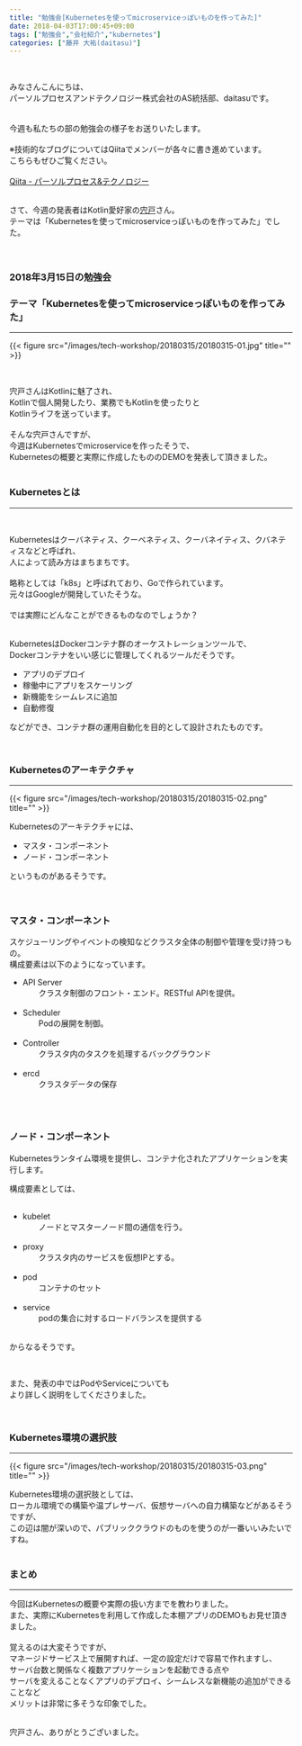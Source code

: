 ```yaml
---
title: "勉強会[Kubernetesを使ってmicroserviceっぽいものを作ってみた]"
date: 2018-04-03T17:00:45+09:00
tags: ["勉強会","会社紹介","kubernetes"]
categories: ["藤井 大祐(daitasu)"]
---
```


<br>

みなさんこんにちは、<br>
パーソルプロセスアンドテクノロジー株式会社のAS統括部、daitasuです。<br><br>
<br>
今週も私たちの部の勉強会の様子をお送りいたします。<br>
<br>
※技術的なブログについてはQiitaでメンバーが各々に書き進めています。<br>
こちらもぜひご覧ください。<br>
<br>
[Qiita - パーソルプロセス&テクノロジー](https://qiita.com/organizations/persol-pt)<br>
<br>

さて、今週の発表者はKotlin愛好家の[宍戸](https://qiita.com/keitaro_1020)さん。<br>
テーマは「Kubernetesを使ってmicroserviceっぽいものを作ってみた」でした。<br>
<br>
<br>

### 2018年3月15日の勉強会　
### テーマ「Kubernetesを使ってmicroserviceっぽいものを作ってみた」
---

{{< figure src="/images/tech-workshop/20180315/20180315-01.jpg" title="" >}}<br>

<br>

宍戸さんはKotlinに魅了され、<br>
Kotlinで個人開発したり、業務でもKotlinを使ったりと<br>
Kotlinライフを送っています。<br>
<br>
そんな宍戸さんですが、<br>
今週はKubernetesでmicroserviceを作ったそうで、<br>
Kubernetesの概要と実際に作成したもののDEMOを発表して頂きました。<br>
<br>

### Kubernetesとは
---
<br>

Kubernetesはクーバネティス、クーベネティス、クーバネイティス、クバネティスなどと呼ばれ、<br>
人によって読み方はまちまちです。<br>
<br>
略称としては「k8s」と呼ばれており、Goで作られています。<br>
元々はGoogleが開発していたそうな。<br>
<br>
では実際にどんなことができるものなのでしょうか？<br>
<br>

KubernetesはDockerコンテナ群のオーケストレーションツールで、<br>
Dockerコンテナをいい感じに管理してくれるツールだそうです。<br>

* アプリのデプロイ
* 稼働中にアプリをスケーリング
* 新機能をシームレスに追加
* 自動修復

などができ、コンテナ群の運用自動化を目的として設計されたものです。<br>

<br>

### Kubernetesのアーキテクチャ
---

{{< figure src="/images/tech-workshop/20180315/20180315-02.png" title="" >}}<br>

Kubernetesのアーキテクチャには、<br>

* マスタ・コンポーネント
* ノード・コンポーネント

というものがあるそうです。<br><br><br>

### マスタ・コンポーネント
スケジューリングやイベントの検知などクラスタ全体の制御や管理を受け持つもの。<br>
構成要素は以下のようになっています。<br>

* API Server<br>
　　クラスタ制御のフロント・エンド。RESTful APIを提供。<br><br>
* Scheduler<br>
　　Podの展開を制御。<br><br>
* Controller<br>
　　クラスタ内のタスクを処理するバックグラウンド<br><br>
* ercd<br>
　　クラスタデータの保存<br>

<br><br>

### ノード・コンポーネント
Kubernetesランタイム環境を提供し、コンテナ化されたアプリケーションを実行します。<br>

構成要素としては、<br>
<br>

* kubelet<br>
　　ノードとマスターノード間の通信を行う。<br><br>
* proxy<br>
　　クラスタ内のサービスを仮想IPとする。<br><br>
* pod<br>
　　コンテナのセット<br><br>
* service<br>
　　podの集合に対するロードバランスを提供する<br><br>

からなるそうです。<br>

<br>

また、発表の中ではPodやServiceについても<br>
より詳しく説明をしてくださりました。<br>

<br>

### Kubernetes環境の選択肢
---

{{< figure src="/images/tech-workshop/20180315/20180315-03.png" title="" >}}<br>

Kubernetes環境の選択肢としては、<br>
ローカル環境での構築や温プレサーバ、仮想サーバへの自力構築などがあるそうですが、<br>
この辺は闇が深いので、パブリッククラウドのものを使うのが一番いいみたいですね。<br>
<br>

### まとめ
---

今回はKubernetesの概要や実際の扱い方までを教わりました。<br>
また、実際にKubernetesを利用して作成した本棚アプリのDEMOもお見せ頂きました。<br>
<br>
覚えるのは大変そうですが、<br>
マネージドサービス上で展開すれば、一定の設定だけで容易で作れますし、<br>
サーバ台数と関係なく複数アプリケーションを起動できる点や<br>
サーバを変えることなくアプリのデプロイ、シームレスな新機能の追加ができることなど<br>
メリットは非常に多そうな印象でした。<br><br>

宍戸さん、ありがとうございました。<br>

<br><br><br>